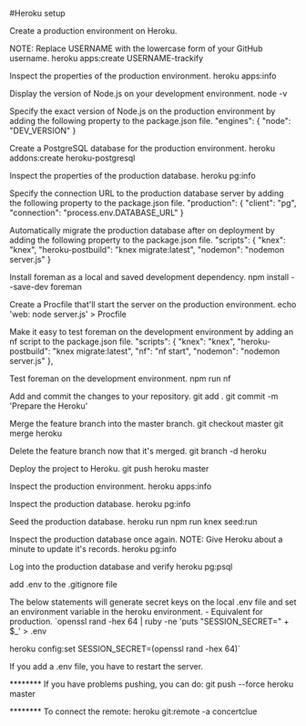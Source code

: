 #Heroku setup

Create a production environment on Heroku.

NOTE: Replace USERNAME with the lowercase form of your GitHub username.
heroku apps:create USERNAME-trackify

Inspect the properties of the production environment.
heroku apps:info

Display the version of Node.js on your development environment.
node -v

Specify the exact version of Node.js on the production environment by adding the following property to the package.json file.
"engines": {
  "node": "DEV_VERSION"
}

Create a PostgreSQL database for the production environment.
heroku addons:create heroku-postgresql

Inspect the properties of the production database.
heroku pg:info

Specify the connection URL to the production database server by adding the following property to the package.json file.
"production": {
  "client": "pg",
  "connection": "process.env.DATABASE_URL"
}

Automatically migrate the production database after on deployment by adding the following property to the package.json file.
"scripts": {
  "knex": "knex",
  "heroku-postbuild": "knex migrate:latest",
  "nodemon": "nodemon server.js"
}

Install foreman as a local and saved development dependency.
npm install --save-dev foreman

Create a Procfile that'll start the server on the production environment.
echo 'web: node server.js' > Procfile

Make it easy to test foreman on the development environment by adding an nf script to the package.json file.
"scripts": {
  "knex": "knex",
  "heroku-postbuild": "knex migrate:latest",
  "nf": "nf start",
  "nodemon": "nodemon server.js"
},

Test foreman on the development environment.
npm run nf

Add and commit the changes to your repository.
git add .
git commit -m 'Prepare the Heroku'

Merge the feature branch into the master branch.
git checkout master
git merge heroku

Delete the feature branch now that it's merged.
git branch -d heroku

Deploy the project to Heroku.
git push heroku master

Inspect the production environment.
heroku apps:info

Inspect the production database.
heroku pg:info

Seed the production database.
heroku run npm run knex seed:run

Inspect the production database once again.
NOTE: Give Heroku about a minute to update it's records.
heroku pg:info

Log into the production database and verify
heroku pg:psql

add .env to the .gitignore file

The below statements will generate secret keys on the local .env file and set an environment variable in the heroku environment. - Equivalent for production.
`openssl rand -hex 64 | ruby -ne 'puts "SESSION_SECRET=" + $_' > .env

heroku config:set SESSION_SECRET=(openssl rand -hex 64)`

If you add a .env file, you have to restart the server.

******** If you have problems pushing, you can do:
git push --force heroku master

******** To connect the remote:
heroku git:remote -a concertclue
